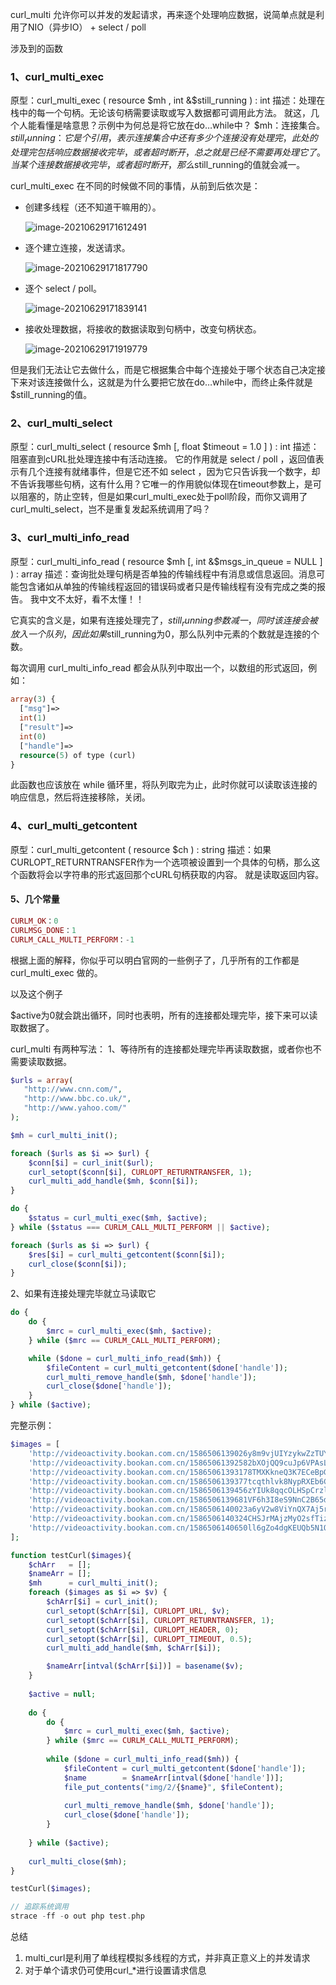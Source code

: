 curl_multi 允许你可以并发的发起请求，再来逐个处理响应数据，说简单点就是利用了NIO（异步IO） + select / poll

涉及到的函数

### 1、curl_multi_exec

原型：curl_multi_exec ( resource $mh , int &$still_running ) : int
描述：处理在栈中的每一个句柄。无论该句柄需要读取或写入数据都可调用此方法。
就这，几个人能看懂是啥意思？示例中为何总是将它放在do…while中？
$mh：连接集合。
$still_running：它是个引用，表示连接集合中还有多少个连接没有处理完，此处的处理完包括响应数据接收完毕，或者超时断开，总之就是已经不需要再处理它了。当某个连接数据接收完毕，或者超时断开，那么$still_running的值就会减一。

curl_multi_exec 在不同的时候做不同的事情，从前到后依次是：

- 创建多线程（还不知道干嘛用的）。

  ![image-20210629171612491](images/image-20210629171612491.png)

- 逐个建立连接，发送请求。

  ![image-20210629171817790](images/image-20210629171817790.png)

- 逐个 select / poll。

  ![image-20210629171839141](images/image-20210629171839141.png)

- 接收处理数据，将接收的数据读取到句柄中，改变句柄状态。

  ![image-20210629171919779](images/image-20210629171919779.png)

但是我们无法让它去做什么，而是它根据集合中每个连接处于哪个状态自己决定接下来对该连接做什么，这就是为什么要把它放在do…while中，而终止条件就是$still_running的值。

### 2、curl_multi_select

原型：curl_multi_select ( resource $mh [, float $timeout = 1.0 ] ) : int
描述：阻塞直到cURL批处理连接中有活动连接。
它的作用就是 select / poll ，返回值表示有几个连接有就绪事件，但是它还不如 select ，因为它只告诉我一个数字，却不告诉我哪些句柄，这有什么用？它唯一的作用貌似体现在timeout参数上，是可以阻塞的，防止空转，但是如果curl_multi_exec处于poll阶段，而你又调用了curl_multi_select，岂不是重复发起系统调用了吗？

### 3、curl_multi_info_read

原型：curl_multi_info_read ( resource $mh [, int &$msgs_in_queue = NULL ] ) : array
描述：查询批处理句柄是否单独的传输线程中有消息或信息返回。消息可能包含诸如从单独的传输线程返回的错误码或者只是传输线程有没有完成之类的报告。
我中文不太好，看不太懂！！

它真实的含义是，如果有连接处理完了，$still_running参数减一，同时该连接会被放入一个队列，因此如果$still_running为0，那么队列中元素的个数就是连接的个数。

每次调用 curl_multi_info_read 都会从队列中取出一个，以数组的形式返回，例如：

```php
array(3) {
  ["msg"]=>
  int(1)
  ["result"]=>
  int(0)
  ["handle"]=>
  resource(5) of type (curl)
}
```

此函数也应该放在 while 循环里，将队列取完为止，此时你就可以读取该连接的响应信息，然后将连接移除，关闭。

### 4、curl_multi_getcontent

原型：curl_multi_getcontent ( resource $ch ) : string
描述：如果CURLOPT_RETURNTRANSFER作为一个选项被设置到一个具体的句柄，那么这个函数将会以字符串的形式返回那个cURL句柄获取的内容。
就是读取返回内容。

#### 5、几个常量

```php
CURLM_OK：0
CURLMSG_DONE：1
CURLM_CALL_MULTI_PERFORM：-1
```

根据上面的解释，你似乎可以明白官网的一些例子了，几乎所有的工作都是 curl_multi_exec 做的。

以及这个例子

$active为0就会跳出循环，同时也表明，所有的连接都处理完毕，接下来可以读取数据了。

curl_multi 有两种写法：
1、等待所有的连接都处理完毕再读取数据，或者你也不需要读取数据。

```php
$urls = array(
   "http://www.cnn.com/",
   "http://www.bbc.co.uk/",
   "http://www.yahoo.com/"
);

$mh = curl_multi_init();

foreach ($urls as $i => $url) {
    $conn[$i] = curl_init($url);
    curl_setopt($conn[$i], CURLOPT_RETURNTRANSFER, 1);
    curl_multi_add_handle($mh, $conn[$i]);
}

do {
    $status = curl_multi_exec($mh, $active);
} while ($status === CURLM_CALL_MULTI_PERFORM || $active);

foreach ($urls as $i => $url) {
    $res[$i] = curl_multi_getcontent($conn[$i]);
    curl_close($conn[$i]);
}
```



2、如果有连接处理完毕就立马读取它
```php
do {
    do {
        $mrc = curl_multi_exec($mh, $active);
    } while ($mrc == CURLM_CALL_MULTI_PERFORM);

    while ($done = curl_multi_info_read($mh)) {
        $fileContent = curl_multi_getcontent($done['handle']);
        curl_multi_remove_handle($mh, $done['handle']);
        curl_close($done['handle']);
    }
} while ($active); 
```


完整示例：
```php
$images = [
    'http://videoactivity.bookan.com.cn/1586506139026y8m9vjUIYzykwZzTUY940C05AA84-EA86-48DC-B6F8-B0E8B54B54B5.jpeg',
    'http://videoactivity.bookan.com.cn/15865061392582bXOjQQ9cuJp6VPAsLp49AD00515-9ED4-4B3C-9105-D6A9FE174DDD.jpeg',
    'http://videoactivity.bookan.com.cn/15865061393178TMXKkneQ3K7ECeBpGyd75803A83-F5A4-43BB-A1E8-38EE549441EA.jpeg',
    'http://videoactivity.bookan.com.cn/1586506139377tcqthlvk8NypRXEb6C1Y3758B584-C7A9-442F-A903-AF4800D12E8E.jpeg',
    'http://videoactivity.bookan.com.cn/1586506139456zYIUk8qqcOLHSpCrzlWD0577C380-3EC7-4BA3-9F49-01795B0DA989.jpeg',
    'http://videoactivity.bookan.com.cn/1586506139681VF6h3I8eS9NnC2B65dl4302E2840-4BB4-4CA7-AAAF-AF9EA22B43CA.jpeg',
    'http://videoactivity.bookan.com.cn/1586506140023a6yV2w8ViYnQX7Aj5rznEEB948FB-A3A9-43F3-B701-36F6EEAAB45E.jpeg',
    'http://videoactivity.bookan.com.cn/1586506140324CHSJrMAjzMyO2sfTizSwEEBBE191-B9A5-4203-8DB2-1825B18DCB3B.jpeg',
    'http://videoactivity.bookan.com.cn/1586506140650ll6gZo4dgKEUQb5N1Q1s2FCA6C40-5781-43D4-961F-C86D31361F68.jpeg',
];

function testCurl($images){
    $chArr   = [];
    $nameArr = [];
    $mh      = curl_multi_init();
    foreach ($images as $i => $v) {
        $chArr[$i] = curl_init();
        curl_setopt($chArr[$i], CURLOPT_URL, $v);
        curl_setopt($chArr[$i], CURLOPT_RETURNTRANSFER, 1);
        curl_setopt($chArr[$i], CURLOPT_HEADER, 0);
        curl_setopt($chArr[$i], CURLOPT_TIMEOUT, 0.5);
        curl_multi_add_handle($mh, $chArr[$i]);

        $nameArr[intval($chArr[$i])] = basename($v);
    }
    
    $active = null;
    
    do {
        do {
            $mrc = curl_multi_exec($mh, $active);
        } while ($mrc == CURLM_CALL_MULTI_PERFORM);
    
        while ($done = curl_multi_info_read($mh)) {
            $fileContent = curl_multi_getcontent($done['handle']);
            $name        = $nameArr[intval($done['handle'])];
            file_put_contents("img/2/{$name}", $fileContent);
    
            curl_multi_remove_handle($mh, $done['handle']);
            curl_close($done['handle']);
        }
    
    } while ($active);
    
    curl_multi_close($mh);
}

testCurl($images);

// 追踪系统调用
strace -ff -o out php test.php
```

总结

1. multi_curl是利用了单线程模拟多线程的方式，并非真正意义上的并发请求
2. 对于单个请求仍可使用curl_*进行设置请求信息